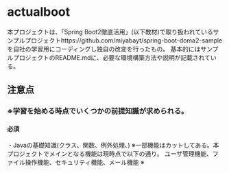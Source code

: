 # actualboot
本プロジェクトは、「Spring Boot2徹底活用」(以下教材)で取り扱われているサンプルプロジェクトhttps://github.com/miyabayt/spring-boot-doma2-sample  を自社の学習用にコーディングし独自の改変を行ったもの。
基本的にはサンプルプロジェクトのREADME.mdに、必要な環境構築方法や説明が記載されている。 
## 注意点
### ※学習を始める時点でいくつかの前提知識が求められる。
#### 必須
・Javaの基礎知識(クラス、関数、例外処理、)
※一部機能はカットしてある。本プロジェクトでメインとなる機能は現時点で以下の通り。
ユーザ管理機能、ファイル操作機能、セキュリティ機能、メール機能 
※
